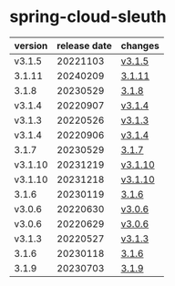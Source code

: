 # spring-cloud-sleuth	


|version|release date|changes|
|---|---|---|
|v3.1.5|20221103|[v3.1.5](./v3.1.5-20221103.md)|
|3.1.11|20240209|[3.1.11](./3.1.11-20240209.md)|
|3.1.8|20230529|[3.1.8](./3.1.8-20230529.md)|
|v3.1.4|20220907|[v3.1.4](./v3.1.4-20220907.md)|
|v3.1.3|20220526|[v3.1.3](./v3.1.3-20220526.md)|
|v3.1.4|20220906|[v3.1.4](./v3.1.4-20220906.md)|
|3.1.7|20230529|[3.1.7](./3.1.7-20230529.md)|
|v3.1.10|20231219|[v3.1.10](./v3.1.10-20231219.md)|
|v3.1.10|20231218|[v3.1.10](./v3.1.10-20231218.md)|
|3.1.6|20230119|[3.1.6](./3.1.6-20230119.md)|
|v3.0.6|20220630|[v3.0.6](./v3.0.6-20220630.md)|
|v3.0.6|20220629|[v3.0.6](./v3.0.6-20220629.md)|
|v3.1.3|20220527|[v3.1.3](./v3.1.3-20220527.md)|
|3.1.6|20230118|[3.1.6](./3.1.6-20230118.md)|
|3.1.9|20230703|[3.1.9](./3.1.9-20230703.md)|

